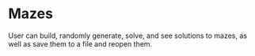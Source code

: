 # Mazes
User can build, randomly generate, solve, and see solutions to mazes, as well as save them to a file and reopen them.
